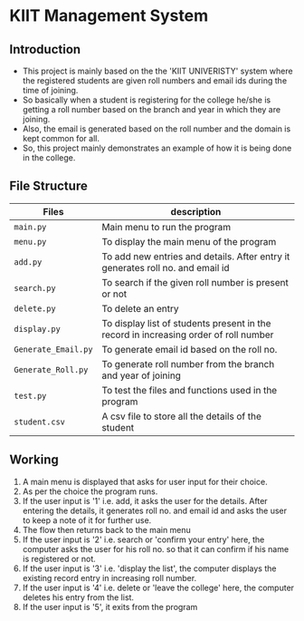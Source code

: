 # KIIT Management System

## Introduction

- This project is mainly based on the the 'KIIT UNIVERISTY' system where the registered students are given roll numbers and email ids during the time of joining.
- So basically when a student is registering for the college he/she is getting a roll number based on the branch and year in which they are joining.
- Also, the email is generated based on the roll number and the domain is kept common for all.
- So, this project mainly demonstrates an example of how it is being done in the college.

## File Structure

Files               | description
------------------- | ----------------------------------------------
`main.py`           | Main menu to run the program
`menu.py`           | To display the main menu of the program
`add.py`            | To add new entries and details. After entry it generates roll no. and email id 
`search.py`         | To search if the given roll number is present or not
`delete.py`         | To delete an entry
`display.py`        | To display list of students present in the record in increasing order of roll number
`Generate_Email.py` | To generate email id based on the roll no.
`Generate_Roll.py`  | To generate roll number from the branch and year of joining
`test.py`           | To test the files and functions used in the program
`student.csv`       | A csv file to store all the details of the student

## Working

1) A main menu is displayed that asks for user input for their choice.
2) As per the choice the program runs.
3) If the user input is '1' i.e. add, it asks the user for the details. After entering the details, it generates roll no. and email id and asks the user to keep a note of it for further use.
4) The flow then returns back to the main menu
5) If the user input is '2' i.e. search or 'confirm your entry' here, the computer asks the user for his roll no. so that it can confirm if his name is registered or not.
6) If the user input is '3' i.e. 'display the list', the computer displays the existing record entry in increasing roll number.
7) If the user input is '4' i.e. delete or 'leave the college' here, the computer deletes his entry from the list.
8) If the user input is '5', it exits from the program

